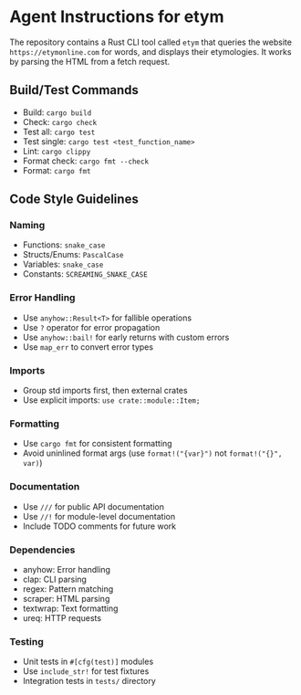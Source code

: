 # Agent Instructions for etym

The repository contains a Rust CLI tool called `etym` that queries
the website `https://etymonline.com` for words, and displays their etymologies.
It works by parsing the HTML from a fetch request.

## Build/Test Commands
- Build: `cargo build`
- Check: `cargo check`
- Test all: `cargo test`
- Test single: `cargo test <test_function_name>`
- Lint: `cargo clippy`
- Format check: `cargo fmt --check`
- Format: `cargo fmt`

## Code Style Guidelines

### Naming
- Functions: `snake_case`
- Structs/Enums: `PascalCase`
- Variables: `snake_case`
- Constants: `SCREAMING_SNAKE_CASE`

### Error Handling
- Use `anyhow::Result<T>` for fallible operations
- Use `?` operator for error propagation
- Use `anyhow::bail!` for early returns with custom errors
- Use `map_err` to convert error types

### Imports
- Group std imports first, then external crates
- Use explicit imports: `use crate::module::Item;`

### Formatting
- Use `cargo fmt` for consistent formatting
- Avoid uninlined format args (use `format!("{var}")` not `format!("{}", var)`)

### Documentation
- Use `///` for public API documentation
- Use `//!` for module-level documentation
- Include TODO comments for future work

### Dependencies
- anyhow: Error handling
- clap: CLI parsing
- regex: Pattern matching
- scraper: HTML parsing
- textwrap: Text formatting
- ureq: HTTP requests

### Testing
- Unit tests in `#[cfg(test)]` modules
- Use `include_str!` for test fixtures
- Integration tests in `tests/` directory
